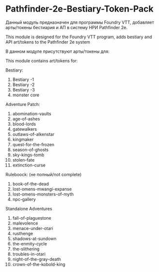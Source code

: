 # Pathfinder-2e-Bestiary-Token-Pack
Данный модуль предназначен для программы Foundry VTT, добавляет арты/токены бестиария и АП в систему НРИ Pathfinder 2e.

This module is designed for the Foundry VTT program, adds bestiary and API art/tokens to the Pathfinder 2e system

В данном модуле присутствуют арты/токены для:

This module contains art/tokens for: 

Bestiary:

1.	Bestiary -1
2.	Bestiary -2
3.	Bestiary -3
4.	monster core

Adventure Patch:

1.	abomination-vaults
2.	age-of-ashes
3.	blood-lords
4.	gatewalkers
5.	outlaws-of-alkenstar
6.	kingmaker
7.	quest-for-the-frozen
8.	season-of-ghosts
9.	sky-kings-tomb
10.	stolen-fate
11.	extinction-curse

Ruleboock: (не полный/not complete)

1.	book-of-the-dead 
2.	lost-omens-mwangi-expanse
3.	lost-omens-monsters-of-myth
4.	npc-gallery

Standalone Adventures

1.	fall-of-plaguestone
2.	malevolence
3.	menace-under-otari
4.	rusthenge
5.	shadows-at-sundown
6.	the-enmity-cycle
7.	the-slithering
8.	troubles-in-otari
9.	night-of-the-gray-death
10.	crown-of-the-kobold-king

